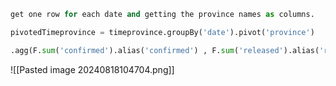 ```python
get one row for each date and getting the province names as columns. 

pivotedTimeprovince = timeprovince.groupBy('date').pivot('province')

.agg(F.sum('confirmed').alias('confirmed') , F.sum('released').alias('released'))
```

![[Pasted image 20240818104704.png]]